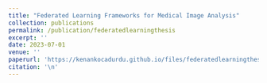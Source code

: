 ```yaml
---
title: "Federated Learning Frameworks for Medical Image Analysis"
collection: publications
permalink: /publication/federatedlearningthesis
excerpt: ''
date: 2023-07-01
venue: ''
paperurl: 'https://kenankocadurdu.github.io/files/federatedlearningthesis.pdf'
citation: '\n'
---
```





